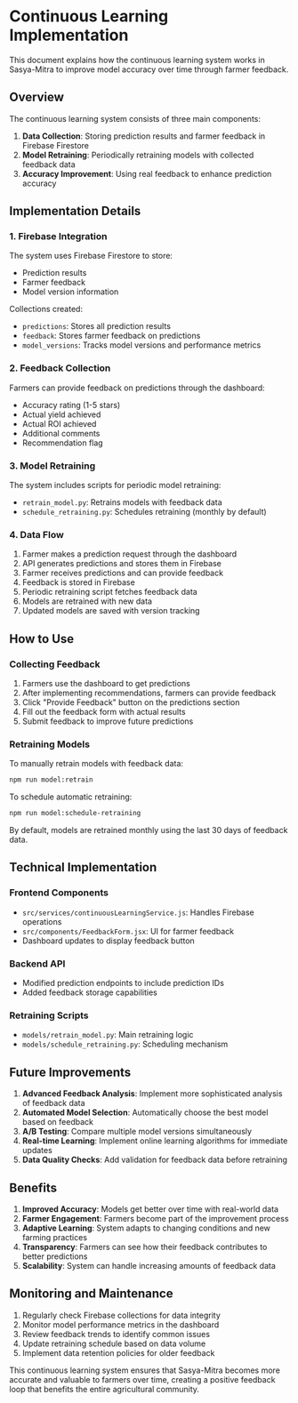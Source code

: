 # Continuous Learning Implementation

This document explains how the continuous learning system works in Sasya-Mitra to improve model accuracy over time through farmer feedback.

## Overview

The continuous learning system consists of three main components:

1. **Data Collection**: Storing prediction results and farmer feedback in Firebase Firestore
2. **Model Retraining**: Periodically retraining models with collected feedback data
3. **Accuracy Improvement**: Using real feedback to enhance prediction accuracy

## Implementation Details

### 1. Firebase Integration

The system uses Firebase Firestore to store:
- Prediction results
- Farmer feedback
- Model version information

Collections created:
- `predictions`: Stores all prediction results
- `feedback`: Stores farmer feedback on predictions
- `model_versions`: Tracks model versions and performance metrics

### 2. Feedback Collection

Farmers can provide feedback on predictions through the dashboard:
- Accuracy rating (1-5 stars)
- Actual yield achieved
- Actual ROI achieved
- Additional comments
- Recommendation flag

### 3. Model Retraining

The system includes scripts for periodic model retraining:
- `retrain_model.py`: Retrains models with feedback data
- `schedule_retraining.py`: Schedules retraining (monthly by default)

### 4. Data Flow

1. Farmer makes a prediction request through the dashboard
2. API generates predictions and stores them in Firebase
3. Farmer receives predictions and can provide feedback
4. Feedback is stored in Firebase
5. Periodic retraining script fetches feedback data
6. Models are retrained with new data
7. Updated models are saved with version tracking

## How to Use

### Collecting Feedback

1. Farmers use the dashboard to get predictions
2. After implementing recommendations, farmers can provide feedback
3. Click "Provide Feedback" button on the predictions section
4. Fill out the feedback form with actual results
5. Submit feedback to improve future predictions

### Retraining Models

To manually retrain models with feedback data:
```bash
npm run model:retrain
```

To schedule automatic retraining:
```bash
npm run model:schedule-retraining
```

By default, models are retrained monthly using the last 30 days of feedback data.

## Technical Implementation

### Frontend Components

- `src/services/continuousLearningService.js`: Handles Firebase operations
- `src/components/FeedbackForm.jsx`: UI for farmer feedback
- Dashboard updates to display feedback button

### Backend API

- Modified prediction endpoints to include prediction IDs
- Added feedback storage capabilities

### Retraining Scripts

- `models/retrain_model.py`: Main retraining logic
- `models/schedule_retraining.py`: Scheduling mechanism

## Future Improvements

1. **Advanced Feedback Analysis**: Implement more sophisticated analysis of feedback data
2. **Automated Model Selection**: Automatically choose the best model based on feedback
3. **A/B Testing**: Compare multiple model versions simultaneously
4. **Real-time Learning**: Implement online learning algorithms for immediate updates
5. **Data Quality Checks**: Add validation for feedback data before retraining

## Benefits

1. **Improved Accuracy**: Models get better over time with real-world data
2. **Farmer Engagement**: Farmers become part of the improvement process
3. **Adaptive Learning**: System adapts to changing conditions and new farming practices
4. **Transparency**: Farmers can see how their feedback contributes to better predictions
5. **Scalability**: System can handle increasing amounts of feedback data

## Monitoring and Maintenance

1. Regularly check Firebase collections for data integrity
2. Monitor model performance metrics in the dashboard
3. Review feedback trends to identify common issues
4. Update retraining schedule based on data volume
5. Implement data retention policies for older feedback

This continuous learning system ensures that Sasya-Mitra becomes more accurate and valuable to farmers over time, creating a positive feedback loop that benefits the entire agricultural community.
